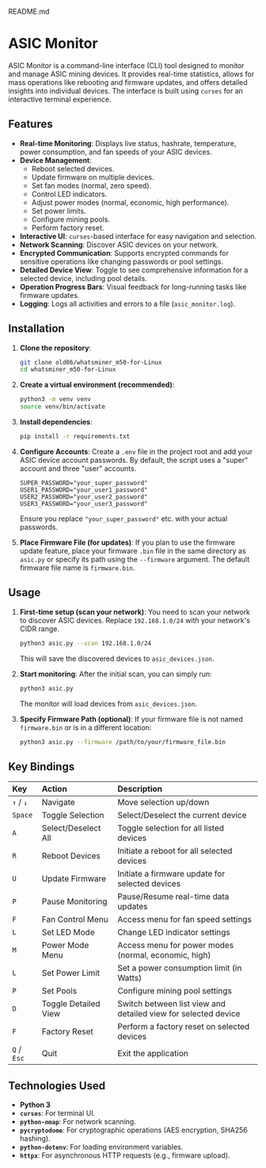 README.md
# ASIC Monitor

ASIC Monitor is a command-line interface (CLI) tool designed to monitor and manage ASIC mining devices. It provides real-time statistics, allows for mass operations like rebooting and firmware updates, and offers detailed insights into individual devices. The interface is built using `curses` for an interactive terminal experience.

## Features

* **Real-time Monitoring**: Displays live status, hashrate, temperature, power consumption, and fan speeds of your ASIC devices.
* **Device Management**:
    * Reboot selected devices.
    * Update firmware on multiple devices.
    * Set fan modes (normal, zero speed).
    * Control LED indicators.
    * Adjust power modes (normal, economic, high performance).
    * Set power limits.
    * Configure mining pools.
    * Perform factory reset.
* **Interactive UI**: `curses`-based interface for easy navigation and selection.
* **Network Scanning**: Discover ASIC devices on your network.
* **Encrypted Communication**: Supports encrypted commands for sensitive operations like changing passwords or pool settings.
* **Detailed Device View**: Toggle to see comprehensive information for a selected device, including pool details.
* **Operation Progress Bars**: Visual feedback for long-running tasks like firmware updates.
* **Logging**: Logs all activities and errors to a file (`asic_monitor.log`).

## Installation

1.  **Clone the repository**:
    ```bash
    git clone old06/whatsminer_m50-for-Linux
    cd whatsminer_m50-for-Linux
    ```

2.  **Create a virtual environment (recommended)**:
    ```bash
    python3 -m venv venv
    source venv/bin/activate
    ```

3.  **Install dependencies**:
    ```bash
    pip install -r requirements.txt
    ```

4.  **Configure Accounts**:
    Create a `.env` file in the project root and add your ASIC device account passwords. By default, the script uses a "super" account and three "user" accounts.
    ```
    SUPER_PASSWORD="your_super_password"
    USER1_PASSWORD="your_user1_password"
    USER2_PASSWORD="your_user2_password"
    USER3_PASSWORD="your_user3_password"
    ```
    Ensure you replace `"your_super_password"` etc. with your actual passwords.

5.  **Place Firmware File (for updates)**:
    If you plan to use the firmware update feature, place your firmware `.bin` file in the same directory as `asic.py` or specify its path using the `--firmware` argument. The default firmware file name is `firmware.bin`.

## Usage

1.  **First-time setup (scan your network)**:
    You need to scan your network to discover ASIC devices. Replace `192.168.1.0/24` with your network's CIDR range.
    ```bash
    python3 asic.py --scan 192.168.1.0/24
    ```
    This will save the discovered devices to `asic_devices.json`.

2.  **Start monitoring**:
    After the initial scan, you can simply run:
    ```bash
    python3 asic.py
    ```
    The monitor will load devices from `asic_devices.json`.

3.  **Specify Firmware Path (optional)**:
    If your firmware file is not named `firmware.bin` or is in a different location:
    ```bash
    python3 asic.py --firmware /path/to/your/firmware_file.bin
    ```

## Key Bindings

| Key         | Action                           | Description                                     |
| :---------- | :------------------------------- | :---------------------------------------------- |
| `↑` / `↓`   | Navigate                         | Move selection up/down                          |
| `Space`     | Toggle Selection                 | Select/Deselect the current device              |
| `A`         | Select/Deselect All              | Toggle selection for all listed devices         |
| `R`         | Reboot Devices                   | Initiate a reboot for all selected devices      |
| `U`         | Update Firmware                  | Initiate a firmware update for selected devices |
| `P`         | Pause Monitoring                 | Pause/Resume real-time data updates             |
| `F`         | Fan Control Menu                 | Access menu for fan speed settings              |
| `L`         | Set LED Mode                     | Change LED indicator settings                   |
| `M`         | Power Mode Menu                  | Access menu for power modes (normal, economic, high) |
| `L`         | Set Power Limit                  | Set a power consumption limit (in Watts)        |
| `P`         | Set Pools                        | Configure mining pool settings                  |
| `D`         | Toggle Detailed View             | Switch between list view and detailed view for selected device |
| `F`         | Factory Reset                    | Perform a factory reset on selected devices     |
| `Q` / `Esc` | Quit                             | Exit the application                            |

## Technologies Used

* **Python 3**
* **`curses`**: For terminal UI.
* **`python-nmap`**: For network scanning.
* **`pycryptodome`**: For cryptographic operations (AES encryption, SHA256 hashing).
* **`python-dotenv`**: For loading environment variables.
* **`httpx`**: For asynchronous HTTP requests (e.g., firmware upload).
